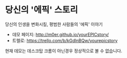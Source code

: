 당신의 '에픽' 스토리
=============

당신의 인생을 변화시킬, 평범한 사람들의 '에픽' 이야기

- 데모 페이지: http://m0er.github.io/yourEPICstory/
- 트렐로: https://trello.com/b/kGdlnBQw/yourepicstory

현재 데모는 데스크탑 크롬이 아닌경우 정상적으로 볼 수 없습니다.

